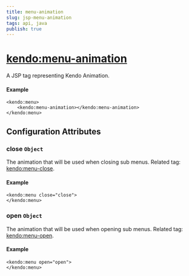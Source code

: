 ```yaml
---
title: menu-animation
slug: jsp-menu-animation
tags: api, java
publish: true
---
```


# <kendo:menu-animation>
A JSP tag representing Kendo Animation.

#### Example
    <kendo:menu>
        <kendo:menu-animation></kendo:menu-animation>
    </kendo:menu>


## Configuration Attributes


### close `Object`

The animation that will be used when closing sub menus. Related tag: [<kendo:menu-close>](#kendo-menu-close). 

#### Example
    <kendo:menu close="close">
    </kendo:menu>



### open `Object`

The animation that will be used when opening sub menus. Related tag: [<kendo:menu-open>](#kendo-menu-open). 

#### Example
    <kendo:menu open="open">
    </kendo:menu>


